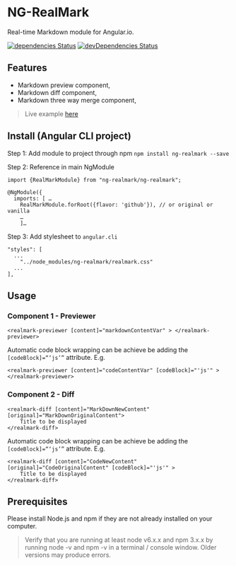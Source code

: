 # NG-RealMark
Real-time Markdown module for Angular.io.  

[![dependencies Status](https://david-dm.org/liammann/ng-realmark/status.svg)](https://david-dm.org/liammann/ng-realmark)
[![devDependencies Status](https://david-dm.org/liammann/ng-realmark/dev-status.svg)](https://david-dm.org/liammann/ng-realmark?type=dev)

## Features
- Markdown preview component,
- Markdown diff component,
- Markdown three way merge component,

> Live example [here](https://liammann.github.io/ng-realmark/)





## Install (Angular CLI project) 
Step 1: Add module to project through npm `npm install ng-realmark --save`

Step 2: Reference in main NgModule
```
import {RealMarkModule} from "ng-realmark/ng-realmark";
 
@NgModule({
  imports: [ …
    RealMarkModule.forRoot({flavor: 'github'}), // or original or vanilla
    …
	]…
```
Step 3: Add stylesheet to `angular.cli`
``` 
"styles": [
  ...
	"../node_modules/ng-realmark/realmark.css"
  ...
],
```

## Usage 
### Component 1 - Previewer
```
<realmark-previewer [content]="markdownContentVar" > </realmark-previewer>
```
Automatic code block wrapping can be achieve be adding the `[codeBlock]=“‘js’”` attribute. E.g. 
```
<realmark-previewer [content]="codeContentVar" [codeBlock]="'js'" > </realmark-previewer>
```


### Component 2 - Diff
```
<realmark-diff [content]="MarkDownNewContent" [original]="MarkDownOriginalContent">
	Title to be displayed
</realmark-diff>
```
Automatic code block wrapping can be achieve be adding the `[codeBlock]=“‘js’”` attribute. E.g. 
```
<realmark-diff [content]="CodeNewContent" [original]="CodeOriginalContent" [codeBlock]="'js'" >
	Title to be displayed
</realmark-diff>
```

## Prerequisites

Please install Node.js and npm if they are not already installed on your computer.

> Verify that you are running at least node v6.x.x and npm 3.x.x by running node -v and npm -v in a terminal / console window. Older versions may produce errors.
